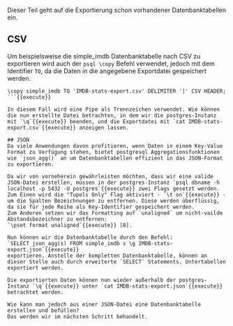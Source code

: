 Dieser Teil geht auf die Exportierung schon vorhandener Datenbanktabellen ein.

## CSV
Um beispielsweise die simple_imdb Datenbanktabelle nach CSV zu exportieren wird auch der `psql \copy` Befehl verwendet, jedoch mit dem Identifier `TO`, da die Daten in die angegebene Exportdatei gespeichert werden.
```
\copy simple_imdb TO 'IMDB-stats-export.csv' DELIMITER '|' CSV HEADER;
```{{execute}}

In diesem Fall wird eine Pipe als Trennzeichen verwendet. Wie können die nun erstellte Datei betrachten, in dem wir die postgres-Instanz mit `\q`{{execute}} beenden, und die Exportdatei mit `cat IMDB-stats-export.csv`{{execute}} anzeigen lassen.

## JSON
Da viele Anwendungen davon profitieren, wenn Daten in einem Key-Value Format zu Verfügung stehen, bietet postgresql Aggregationsfunktionen wie `json_agg()` an um Datenbanktabellen effizient in das JSON-Format zu exportieren.

Da wir von vorneherein gewährleisten möchten, dass wir eine valide JSON-Datei erstellen, müssen in der postgres-Instanz `psql dbname -h localhost -p 5432 -U postgres`{{execute}} zwei Flags gesetzt werden. Zum Einen wird die "Tupels Only" Flag aktiviert - `\t on`{{execute}} - um die Spalten Bezeichnungen zu entfernen. Diese werden überflüssig, da sie für jede Reihe als Key-Identifier gespeichert werden.
Zum Anderen setzen wir das Formatting auf `unaligned` um nicht-vailde Abstandsbezeichner zu entfernen: 
`\pset format unaligned`{{execute}} [8].

Nun können wir die Datenbanktabelle durch den Befehl:
`SELECT json_agg(s) FROM simple_imdb s \g IMDB-stats-export.json`{{execute}}
exportieren. Anstelle der kompletten Datenbanktabelle, können an dieser Stelle auch durch erweiterte `SELECT` Statements, Untertabellen exportiert werden. 

Die exportierten Daten können nun wieder außerhalb der postgres-Instanz `\q`{{execute}} unter `cat IMDB-stats-export.json`{{execute}} betrachtet werden.

Wie kann man jedoch aus einer JSON-Datei eine Datenbanktabelle erstellen und befüllen?
Das werden wir im nächsten Schritt behandelt.